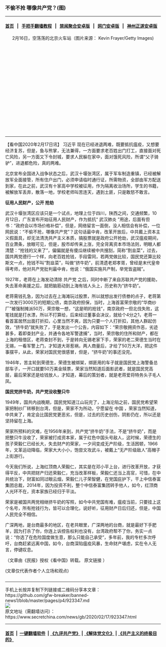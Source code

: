 ### 不偷不抢 哪像共产党？(图)
------------------------

#### [首页](https://github.com/gfw-breaker/banned-news1/blob/master/README.md) &nbsp;&nbsp;|&nbsp;&nbsp; [手把手翻墙教程](https://github.com/gfw-breaker/guides/wiki) &nbsp;&nbsp;|&nbsp;&nbsp; [禁闻聚合安卓版](https://github.com/gfw-breaker/bn-android) &nbsp;&nbsp;|&nbsp;&nbsp; [网门安卓版](https://github.com/oGate2/oGate) &nbsp;&nbsp;|&nbsp;&nbsp; [神州正道安卓版](https://github.com/SzzdOgate/update) 



<div class="article_right" style="fone-color:#000">
 <p style="text-align: center;">
  <img alt="" src="https://img3.secretchina.com/pic/2020/2-17/p2629221a777936434-ss.jpg"/>
  <br>
   2月16日，空荡荡的北京火车站（图片来源： Kevin Frayer/Getty Images)
   <span id="hideid" name="hideid" style="color:red;display:none;">
    <span href="https://www.secretchina.com">
    </span>
   </span>
  </br>
 </p>
 <div id="txt-mid1-t21-2017">
  <ins class="adsbygoogle" data-ad-client="ca-pub-1276641434651360" data-ad-slot="2451032099" style="display:inline-block;width:336px;height:280px">
  </ins>
  

---


  </div>
 </div>
 <p>
  【看中国2020年2月17日讯】
  <span href="https://www.secretchina.com/news/gb/tag/习近平" target="_blank">
   习近平
  </span>
  现在已经进退两难，既要抵抗瘟疫，又想要经济复苏，但是，鱼与熊掌，无法兼得，一方面要求老百姓出门打工，直接面对死亡风险，另一方面又下令封城，要求人民躲在家中，面对饿死风险，所谓“父子骑驴”，进退都危险，真的两难。
  <span id="hideid" name="hideid" style="color:red;display:none;">
   <span href="https://www.secretchina.com">
   </span>
  </span>
 </p>
 <p>
  北京宣布全国进入战争状态之后，武汉十堰张湾区，属于军车制造重镇，已经被解放军全面接管，所有住户出门，必须申请临时通行证，所需物资，全部由军方配送到家，在此之前，武汉有十家高中学校被征用，作为隔离收治场所，学生的书籍，被解放军丢弃，散落一地，学校老师叫苦连天，遇到土匪，只是敢怒不敢言。
 </p>
 <p>
  <strong>
   征用人民财产，公开
   <span href="https://www.secretchina.com/news/gb/tag/抢劫" target="_blank">
    抢劫
   </span>
  </strong>
 </p>
 <p>
  武汉十堰张湾区应该只是一个试点，地理上位于四川，陕西之间，交通频繁，10月12日，广东宣布开始征用人民财产，作为抵抗“
  <span href="https://www.secretchina.com/news/gb/tag/武汉肺炎" target="_blank">
   武汉肺炎
  </span>
  ”用途，后面有但书：“政府会以市场价格补偿”，但是，网络留言一面倒，没人相信会有补偿，一位网民说：“不偷不抢，哪像共产党”？这句话最中肯，改革开放后，中共戴上资本主义假面具，却无法清洗共产主义本质，搞股票就是政府公开抢劫，武汉瘟疫期间，百业萧条，放眼可见，但是，股市却传来上涨，完全背离资本市场法则，明眼人都清楚：“抢钱的又来了”，偏偏就是有傻瓜继续被中共搜刮，简称“割韭菜”，过去，国共两党德行一个样，向老百姓抢钱，手段雷同，若两党做比较，国民党还算比较斯文一点，抢钱不叫“割韭菜”，叫做“挤牛奶”，前清遗老郑孝胥，曾经是末代皇帝得考师，他对共产党批判最中肯，他说：“俄国实施共产制，举党皆盗贼”。
 </p>
 <p>
  1927年，老蒋在上海发动清除
  <span href="https://www.secretchina.com/news/gb/tag/共产党" target="_blank">
   共产党
  </span>
  之后，同时中断了来自苏联共产党的援助，失去革命奥援之后，就把脑筋动到上海有钱人头上，历史称为“挤牛奶”。
 </p>
 <p>
  老蒋需钱孔急，因为过去在上海滩玩过股票，所以就想出发行债劵的点子，老蒋第一次发行3000万的短期公债，南京政府担保，当时，上海首富荣宗敬的“华商纱厂”被强制摊派50万，荣宗敬一想，“这是明的抢钱”，南京政府一但北伐失败，这笔钱就是打水漂，所以不打算给，后来经过董事会决议，就给个4分之1，老蒋一看首富居然出面打折扣，心里当然不爽，因为只要一个人打折扣，其他人群起仿效，“挤牛奶”就失败了，于是发出一个公告，内容如下：“荣宗敬拥资作恶，劣迹甚多，着即查封产业，并通令各地军警逮捕”，当时，荣宗敬的住所和财产，都在上海的租借区，老蒋查封不到，于是转向无锡老家下手，荣家的老二荣德生当时在无锡，一看军警上门，才知道大哥惹祸，两人商量后，才给了50万大洋，把这件事摆平，从此，荣家对国民党很感冒，但是，“挤牛奶”的事还没完。
 </p>
 <p>
  1946年，苦主轮到荣德生，荣德生被绑架，绑匪用的车子就是国民党上海警备总部车子，一开口就要50万美金赎票，荣家当然知道后面影武者，就是国民党高层，最后荣家还是给钱放人，才知道，幕后的策划者，就是老蒋爱将特务头子毛人凤。
 </p>
 <p>
  <strong>
   国民党挤牛奶，共产党没收整只牛
  </strong>
 </p>
 <p>
  1949年，国共内战晚期，国民党知道江山玩完了，上海沦陷之前，国民党希望荣家把制纱厂转移到台湾，但是，荣家不为所动，宁愿留在
  <span href="https://www.secretchina.com" target="_blank">
   中国
  </span>
  ，荣家当然知道，中共来了，肯定会比国民党更恶劣，但是，过去的历史创伤，阴影仍在，所以还是坚持留在上海。
 </p>
 <p>
  荣家所预料的灾难，在1956年来到，共产党“挤牛奶”手法，不是“挤牛奶”，而是把整只牛没收了，荣家被打成资本家，属于红色中国头号敌人，这时候，荣德生的孩子荣毅仁已经长大，失去财产的荣家，一夕间变成无产阶级，生活困顿，1966年，文革运动降临，荣家大大小小，饱尝文攻武斗，被戴上“无产阶级敌人”高帽子上街游行。
 </p>
 <p>
  今天我们所说，上海红顶商人荣毅仁，其实是在邓小平上台，进行改革开放，才获得平反，中共把财产归还荣毅仁，充当改革样板，荣毅仁还当上高官，可惜，在中共统治下，财富如同过眼云烟，荣毅仁儿子荣智健，在党国庇护下，干上中信泰富集团总裁，2014年，因为投资不利，整个中信泰富集团转手他人，如今，红顶商人光环不在，资本家族已经归于平淡。
 </p>
 <p>
  荣家是被国共两党相继挤牛奶的写照，如今中共党国有难，瘟疫当前，只要挂上这个名号，所有抢钱行为，皆可以合理化，说好听，征用财产日后归还，但是，中国人民完全不相信。
 </p>
 <p>
  广深两地，是台商最多的地区，在老共眼里，广深两地的台商，就是最好下手肥羊，因为打杀了你，你连上诉控告权利也没有，台湾政府帮不了你，务实一点说：“你选了在危险国度做生意，那么只能自己承受”，多年前，我的专栏多次呼吁，台商赶紧远离中国，如今，台商深陷瘟疫风暴，生命财产堪虑，实在令人无言，停键叹息。
 </p>
 <p>
  （文章由《民报》授权《看中国》转载。
  <span href="https://www.peoplenews.tw/news/b093f8bb-be7f-421c-88a6-e1025863567e">
   原文链接
  </span>
  ）
 </p>
 (文章仅代表作者个人立场和观点)
 <center>
  <div>
   <div id="txt-mid2-t22-2017" style="display: block;  max-height: 351px;  overflow: hidden;">
    <div id="SC-21xxx">
    </div>
    <ins class="adsbygoogle" data-ad-client="ca-pub-1276641434651360" data-ad-format="auto" data-ad-slot="4301710469" data-full-width-responsive="true" style="display:block">
    </ins>
   </div>
  </div>
 </center>
 <div style="padding-top:12px;">
 </div>
</div>

<hr/>
手机上长按并复制下列链接或二维码分享本文章：<br/>
https://github.com/gfw-breaker/banned-news1/blob/master/pages/p4/923347.md <br/>
<a href='https://github.com/gfw-breaker/banned-news1/blob/master/pages/p4/923347.md'><img src='https://github.com/gfw-breaker/banned-news1/blob/master/pages/p4/923347.md.png'/></a> <br/>
原文地址（需翻墙访问）：https://www.secretchina.com/news/gb/2020/02/17/923347.html


------------------------
#### [首页](https://github.com/gfw-breaker/banned-news1/blob/master/README.md) &nbsp;|&nbsp; [一键翻墙软件](https://github.com/gfw-breaker/nogfw/blob/master/README.md) &nbsp;| [《九评共产党》](https://github.com/gfw-breaker/9ping.md/blob/master/README.md#九评之一评共产党是什么) | [《解体党文化》](https://github.com/gfw-breaker/jtdwh.md/blob/master/README.md) | [《共产主义的终极目的》](https://github.com/gfw-breaker/gczydzjmd.md/blob/master/README.md)


<img src='http://gfw-breaker.win/banned-news/pages/p4/923347.md' width='0px' height='0px'/>